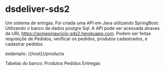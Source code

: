 # dsdeliver-sds2
Um sistema de entrgas.
Foi criada uma API em Java utilizando SpringBoot.
Utilizando o banco de dados postgre Sql.
A API pode ser acessada atraves da URL https://gomesmauricio-sds2.herokuapp.com.
Podem ser feitas requisiçõe de Pedidos, verificar os pedidos, produtos cadastrados, e cadastrar pedidos

exdemplo:
{{host}}/products

Tabelas do banco:
Produtos
Pedidos
Entregas
